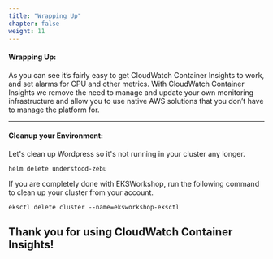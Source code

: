 ```yaml
---
title: "Wrapping Up"
chapter: false
weight: 11
---
```


#### Wrapping Up:
As you can see it’s fairly easy to get CloudWatch Container Insights to work, and set alarms for CPU and other metrics. With CloudWatch Container Insights we remove the need to manage and update your own monitoring infrastructure and allow you to use native AWS solutions that you don’t have to manage the platform for.


***

#### Cleanup your Environment:

Let's clean up Wordpress so it's not running in your cluster any longer. 

```
helm delete understood-zebu
```

If you are completely done with EKSWorkshop, run the following command to clean up your cluster from your account.

```
eksctl delete cluster --name=eksworkshop-eksctl
```

## Thank you for using CloudWatch Container Insights! 

